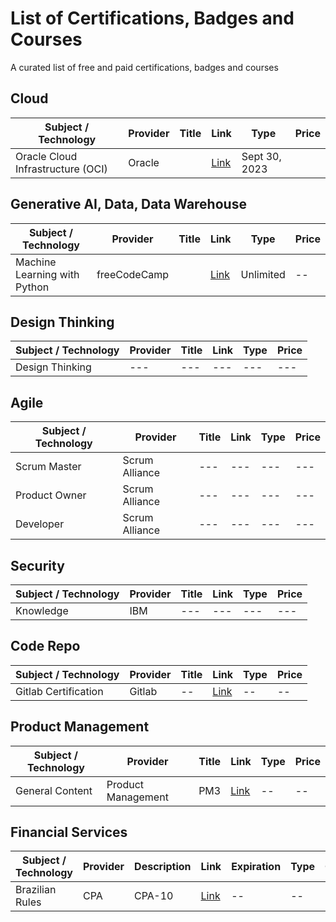 # List of Certifications, Badges and Courses
A curated list of free and paid certifications, badges and courses

## Cloud

| Subject / Technology | Provider | Title | Link | Type | Price
| --- | --- | --- | --- | --- | --- |
| Oracle Cloud Infrastructure (OCI) | Oracle |  | [Link](https://education.oracle.com/oracle-oci-certification#oracle-cloud-infrastructure) | Sept 30, 2023 |  |  |


## Generative AI, Data, Data Warehouse

| Subject / Technology | Provider | Title | Link | Type | Price
| --- | --- | --- | --- | --- | --- |
| Machine Learning with Python | freeCodeCamp |  | [Link](https://www.freecodecamp.org/learn/machine-learning-with-python/) | Unlimited | -- | -- |

## Design Thinking

| Subject / Technology | Provider | Title | Link | Type | Price
| --- | --- | --- | --- | --- | --- |
| Design Thinking | --- | --- | --- | --- | --- |

## Agile

| Subject / Technology | Provider | Title | Link | Type | Price
| --- | --- | --- | --- | --- | --- |
| Scrum Master | Scrum Alliance | --- | --- | --- | --- |
| Product Owner | Scrum Alliance | --- | --- | --- | --- |
| Developer | Scrum Alliance | --- | --- | --- | --- |

## Security

| Subject / Technology | Provider | Title | Link | Type | Price
| --- | --- | --- | --- | --- | --- |
| Knowledge | IBM | --- | --- | --- | --- |

## Code Repo

| Subject / Technology | Provider | Title | Link | Type | Price
| --- | --- | --- | --- | --- | --- |
| Gitlab Certification | Gitlab | -- | [Link](https://about.gitlab.com/learn/) | -- | -- |

## Product Management

| Subject / Technology | Provider | Title | Link | Type | Price
| --- | --- | --- | --- | --- | --- |
| General Content | Product Management | PM3 | [Link](https://about.gitlab.com/learn/) | -- | -- |


## Financial Services

| Subject / Technology | Provider | Description | Link | Expiration | Type | Cost
| --- | --- | --- | --- | --- | --- | --- |
| Brazilian Rules | CPA | CPA-10 | [Link](https://about.gitlab.com/learn/) | -- | -- |
